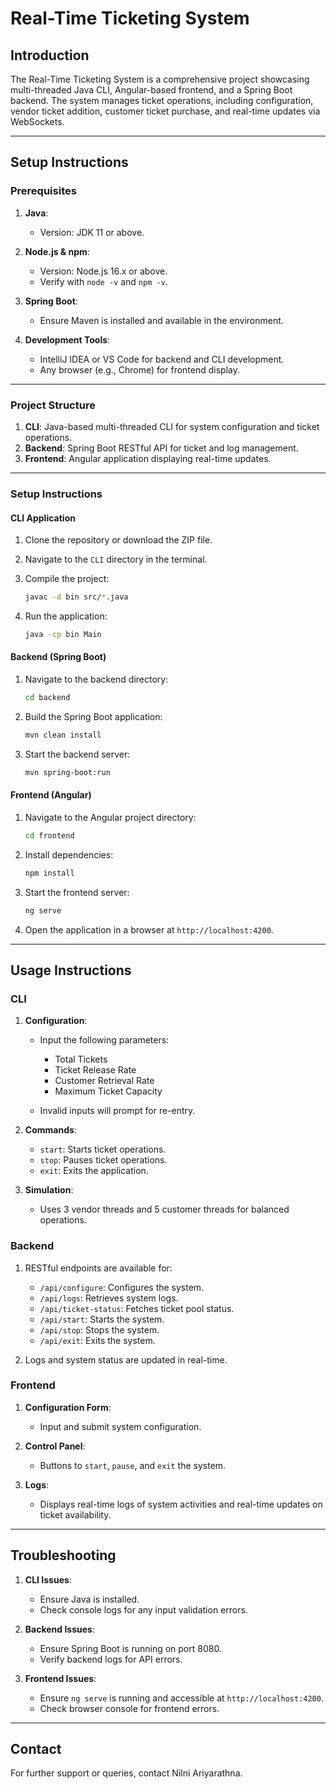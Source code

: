 # Real-Time Ticketing System

## Introduction

The Real-Time Ticketing System is a comprehensive project showcasing multi-threaded Java CLI, Angular-based frontend, and a Spring Boot backend. The system manages ticket operations, including configuration, vendor ticket addition, customer ticket purchase, and real-time updates via WebSockets.

---

## Setup Instructions

### Prerequisites

1. **Java**:

   - Version: JDK 11 or above.

2. **Node.js & npm**:
   - Version: Node.js 16.x or above.
   - Verify with `node -v` and `npm -v`.

3. **Spring Boot**:
   - Ensure Maven is installed and available in the environment.
   
4. **Development Tools**:
   - IntelliJ IDEA or VS Code for backend and CLI development.
   - Any browser (e.g., Chrome) for frontend display.

---

### Project Structure

1. **CLI**: Java-based multi-threaded CLI for system configuration and ticket operations.
2. **Backend**: Spring Boot RESTful API for ticket and log management.
3. **Frontend**: Angular application displaying real-time updates.

---

### Setup Instructions

#### CLI Application

1. Clone the repository or download the ZIP file.

2. Navigate to the `CLI` directory in the terminal.

3. Compile the project:

   ```bash
   javac -d bin src/*.java
   ```

4. Run the application:
   ```bash
   java -cp bin Main
   ```

#### Backend (Spring Boot)

1. Navigate to the backend directory:

   ```bash
   cd backend
   ```
2. Build the Spring Boot application:

   ```bash
   mvn clean install
   ```
3. Start the backend server:

   ```bash
   mvn spring-boot:run
   ```

#### Frontend (Angular)

1. Navigate to the Angular project directory:

   ```bash
   cd frontend
   ```

2. Install dependencies:

   ```bash
   npm install
   ```

3. Start the frontend server:

   ```bash
   ng serve
   ```

4. Open the application in a browser at `http://localhost:4200`.

---

## Usage Instructions

### CLI

1. **Configuration**:

   - Input the following parameters:

     - Total Tickets
     - Ticket Release Rate
     - Customer Retrieval Rate
     - Maximum Ticket Capacity
   - Invalid inputs will prompt for re-entry.

2. **Commands**:

   - `start`: Starts ticket operations.
   - `stop`: Pauses ticket operations.
   - `exit`: Exits the application.

3. **Simulation**:

   - Uses 3 vendor threads and 5 customer threads for balanced operations.

### Backend

1. RESTful endpoints are available for:

   - `/api/configure`: Configures the system.
   - `/api/logs`: Retrieves system logs.
   - `/api/ticket-status`: Fetches ticket pool status.
   - `/api/start`: Starts the system.
   - `/api/stop`: Stops the system.
   - `/api/exit`: Exits the system.

2. Logs and system status are updated in real-time.

### Frontend

1. **Configuration Form**:

   - Input and submit system configuration.

2. **Control Panel**:

   - Buttons to `start`, `pause`, and `exit` the system.

3. **Logs**:

   - Displays real-time logs of system activities and real-time updates on ticket availability.


---

## Troubleshooting

1. **CLI Issues**:

   - Ensure Java is installed.
   - Check console logs for any input validation errors.

2. **Backend Issues**:

   - Ensure Spring Boot is running on port 8080.
   - Verify backend logs for API errors.

3. **Frontend Issues**:

   - Ensure `ng serve` is running and accessible at `http://localhost:4200`.
   - Check browser console for frontend errors.

---

## Contact

For further support or queries, contact Nilni Ariyarathna.